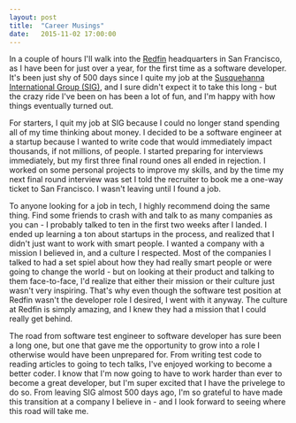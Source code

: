 ```yaml
---
layout: post
title:  "Career Musings"
date:   2015-11-02 17:00:00
---
```


In a couple of hours I'll walk into the [Redfin](https://www.redfin.com/) headquarters in San Francisco, as I have been for just over a year, for the first time as a software developer. It's been just shy of 500 days since I quite my job at the [Susquehanna International Group (SIG)](http://sig.com/), and I sure didn't expect it to take this long - but the crazy ride I've been on has been a lot of fun, and I'm happy with how things eventually turned out.

For starters, I quit my job at SIG because I could no longer stand spending all of my time thinking about money. I decided to be a software engineer at a startup because I wanted to write code that would immediately impact thousands, if not millions, of people. I started preparing for interviews immediately, but my first three final round ones all ended in rejection. I worked on some personal projects to improve my skills, and by the time my next final round interview was set I told the recruiter to book me a one-way ticket to San Francisco. I wasn't leaving until I found a job.

To anyone looking for a job in tech, I highly recommend doing the same thing. Find some friends to crash with and talk to as many companies as you can - I probably talked to ten in the first two weeks after I landed. I ended up learning a ton about startups in the process, and realized that I didn't just want to work with smart people. I wanted a company with a mission I believed in, and a culture I respected. Most of the companies I talked to had a set spiel about how they had really smart people or were going to change the world - but on looking at their product and talking to them face-to-face, I'd realize that either their mission or their culture just wasn't very inspiring. That's why even though the software test position at Redfin wasn't the developer role I desired, I went with it anyway. The culture at Redfin is simply amazing, and I knew they had a mission that I could really get behind.

The road from software test engineer to software developer has sure been a long one, but one that gave me the opportunity to grow into a role I otherwise would have been unprepared for. From writing test code to reading articles to going to tech talks, I've enjoyed working to become a better coder. I know that I'm now going to have to work harder than ever to become a great developer, but I'm super excited that I have the privelege to do so. From leaving SIG almost 500 days ago, I'm so grateful to have made this transition at a company I believe in - and I look forward to seeing where this road will take me.
